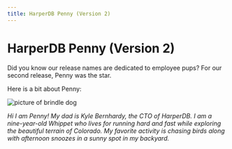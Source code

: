 ```yaml
---
title: HarperDB Penny (Version 2)
---
```


# HarperDB Penny (Version 2)

Did you know our release names are dedicated to employee pups? For our second release, Penny was the star.

Here is a bit about Penny:

![picture of brindle dog](/img/v4.1/dogs/penny.webp)

_Hi I am Penny! My dad is Kyle Bernhardy, the CTO of HarperDB. I am a nine-year-old Whippet who lives for running hard and fast while exploring the beautiful terrain of Colorado. My favorite activity is chasing birds along with afternoon snoozes in a sunny spot in my backyard._
